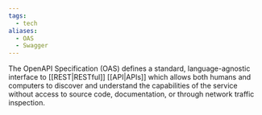 ```yaml
---
tags:
  - tech
aliases:
  - OAS
  - Swagger
---
```

The OpenAPI Specification (OAS) defines a standard, language-agnostic interface to [[REST|RESTful]] [[API|APIs]] which allows both humans and computers to discover and understand the capabilities of the service without access to source code, documentation, or through network traffic inspection.
